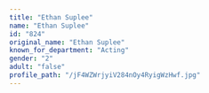 ```yaml
---
title: "Ethan Suplee"
name: "Ethan Suplee"
id: "824"
original_name: "Ethan Suplee"
known_for_department: "Acting"
gender: "2"
adult: "false"
profile_path: "/jF4WZWrjyiV284nOy4RyigWzHwf.jpg"
---
```

